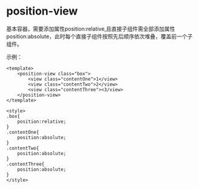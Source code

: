 # position-view
基本容器，需要添加属性position:relative,且直接子组件需全部添加属性position:absolute，此时每个直接子组件按照先后顺序依次堆叠，覆盖前一个子组件。

示例：
```
<template>
    <position-view class="box">
        <view class="contentOne">1</view>
        <view class="contentTwo">2</view>
        <view class="contentThree"><3/view>
    </position-view>
</template>

<style>
.box{
    position:relative;
}
.contentOne{
    position:absolute;
}
.contentTwo{
    position:absolute;
}
.contentThree{
    position:absolute;
}
</style>
```